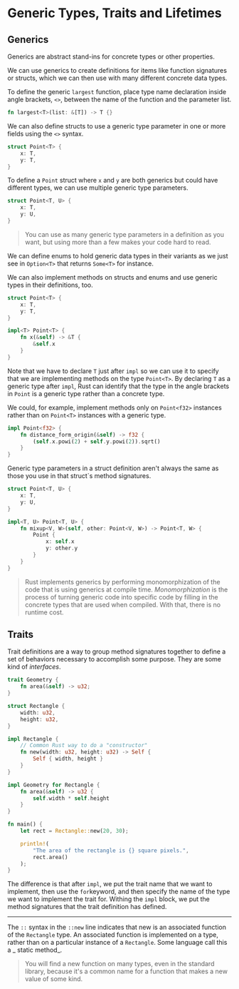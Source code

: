 # Generic Types, Traits and Lifetimes

## Generics

Generics are abstract stand-ins for concrete types or other properties.

We can use generics to create definitions for items like function signatures or structs, which we can then use with many different concrete data types.

To define the generic `largest` function, place type name declaration inside angle brackets, `<>`, between the name of the function and the parameter list.

```rust
fn largest<T>(list: &[T]) -> T {}
```

We can also define structs to use a generic type parameter in one or more fields using the `<>` syntax.

```rust
struct Point<T> {
	x: T,
	y: T,
}
```

To define a `Point` struct where `x` and `y` are both generics but could have different types, we can use multiple generic type parameters.

```rust
struct Point<T, U> {
	x: T,
	y: U,
}
```

> You can use as many generic type parameters in a definition as you want, but using more than a few makes your code hard to read.

We can define enums to hold generic data types in their variants as we just see in `Option<T>` that returns `Some<T>` for instance.

We can also implement methods on structs and enums and use generic types in their definitions, too.

```rust
struct Point<T> {
	x: T,
	y: T,
}

impl<T> Point<T> {
	fn x(&self) -> &T {
		&self.x
	}
}
```

Note that we have to declare `T` just after `impl` so we can use it to specify that we are implementing methods on the type `Point<T>`. By declaring `T` as a generic type after `impl`, Rust can identify that the type in the angle brackets in `Point` is a generic type rather than a concrete type.

We could, for example, implement methods only on `Point<f32>` instances rather than on `Point<T>` instances with a generic type.

```rust
impl Point<f32> {
	fn distance_form_origin(&self) -> f32 {
		(self.x.powi(2) + self.y.powi(2)).sqrt()
	}
}
```

Generic type parameters in a struct definition aren't always the same as those you use in that struct`s method signatures.

```rust
struct Point<T, U> {
	x: T,
	y: U,
}

impl<T, U> Point<T, U> {
	fn mixup<V, W>(self, other: Point<V, W>) -> Point<T, W> {
		Point {
			x: self.x
			y: other.y
		}
	}
}
```

> Rust implements generics by performing monomorphization of the code that is using generics at compile time. _Monomorphization_ is the process of turning generic code into specific code by filling in the concrete types that are used when compiled. With that, there is no runtime cost.

## Traits

Trait definitions are a way to group method signatures together to define a set of behaviors necessary to accomplish some purpose. They are some kind of _interfaces_.

```rust
trait Geometry {
	fn area(&self) -> u32;
}

struct Rectangle {
	width: u32,
	height: u32,
}

impl Rectangle {
	// Common Rust way to do a "constructor"
	fn new(width: u32, height: u32) -> Self {
		Self { width, height }
	}
}

impl Geometry for Rectangle {
	fn area(&self) -> u32 {
		self.width * self.height
	}
}

fn main() {
	let rect = Rectangle::new(20, 30);

	println!(
		"The area of the rectangle is {} square pixels.",
		rect.area()
	);
}
```

The difference is that after `impl`, we put the trait name that we want to implement, then use the `for`keyword, and then specify the name of the type we want to implement the trait for. Withing the `impl` block, we put the method signatures that the trait definition has defined.

---

The `::` syntax in the `::new` line indicates that new is an associated function of the `Rectangle` type. An associated
function is implemented on a type, rather than on a particular instance of a `Rectangle`. Some language call this a _
static method_.

> You will find a new function on many types, even in the standard library, because it's a common name for a function
> that makes a new value of some kind.

